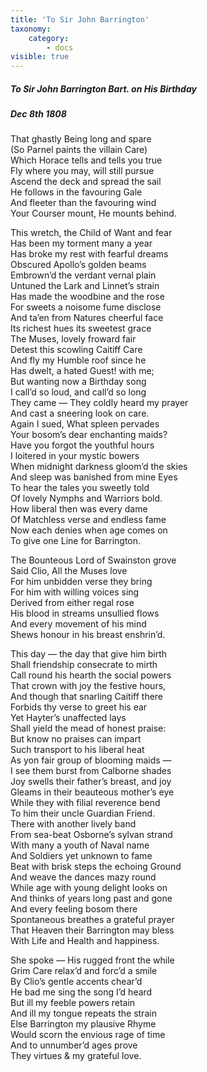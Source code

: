 ```yaml
---
title: 'To Sir John Barrington'
taxonomy:
    category:
        - docs
visible: true
---
```


##### To Sir John Barrington Bart. on His Birthday

##### Dec 8th 1808
  
That ghastly Being long and spare  
(So Parnel paints the villain Care)  
Which Horace tells and tells you true  
Fly where you may, will still pursue  
Ascend the deck and spread the sail  
He follows in the favouring Gale  
And fleeter than the favouring wind  
Your Courser mount, He mounts behind.  
  
This wretch, the Child of Want and fear  
Has been my torment many a year  
Has broke my rest with fearful dreams  
Obscured Apollo’s golden beams  
Embrown’d the verdant vernal plain  
Untuned the Lark and Linnet’s strain  
Has made the woodbine and the rose  
For sweets a noisome fume disclose  
And ta’en from Natures cheerful face  
Its richest hues its sweetest grace  
The Muses, lovely froward fair  
Detest this scowling Caitiff Care  
And fly my Humble roof since he  
Has dwelt, a hated Guest! with me;  
But wanting now a Birthday song  
I call’d so loud, and call’d so long  
They came — They coldly heard my prayer  
And cast a sneering look on care.  
Again I sued, What spleen pervades  
Your bosom’s dear enchanting maids?  
Have you forgot the youthful hours  
I loitered in your mystic bowers  
When midnight darkness gloom’d the skies  
And sleep was banished from mine Eyes  
To hear the tales you sweetly told  
Of lovely Nymphs and Warriors bold.  
How liberal then was every dame  
Of Matchless verse and endless fame  
Now each denies when age comes on  
To give one Line for Barrington.  
  
The Bounteous Lord of Swainston grove  
Said Clio, All the Muses love  
For him unbidden verse they bring  
For him with willing voices sing  
Derived from either regal rose  
His blood in streams unsullied flows  
And every movement of his mind  
Shews honour in his breast enshrin’d.  
  
This day — the day that give him birth  
Shall friendship consecrate to mirth  
Call round his hearth the social powers  
That crown with joy the festive hours,  
And though that snarling Caitiff there  
Forbids thy verse to greet his ear  
Yet Hayter’s unaffected lays  
Shall yield the mead of honest praise:  
But know no praises can impart  
Such transport to his liberal heat  
As yon fair group of blooming maids —  
I see them burst from Calborne shades  
Joy swells their father’s breast, and joy  
Gleams in their beauteous mother’s eye  
While they with filial reverence bend  
To him their uncle Guardian Friend.  
There with another lively band  
From sea-beat Osborne’s sylvan strand  
With many a youth of Naval name  
And Soldiers yet unknown to fame  
Beat with brisk steps the echoing Ground  
And weave the dances mazy round  
While age with young delight looks on  
And thinks of years long past and gone  
And every feeling bosom there  
Spontaneous breathes a grateful prayer  
That Heaven their Barrington may bless  
With Life and Health and happiness.  
  
She spoke — His rugged front the while  
Grim Care relax’d and forc’d a smile  
By Clio’s gentle accents chear’d  
He bad me sing the song I’d heard  
But ill my feeble powers retain   
And ill my tongue repeats the strain  
Else Barrington my plausive Rhyme  
Would scorn the envious rage of time  
And to unnumber’d ages prove  
They virtues & my grateful love.  